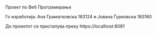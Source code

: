 Проект по Веб Програмирање

Го изработија: 
Ана Граматковска 183124 и
Јована Ѓурковска 183160

До проектот се пристапува преку https://localhost:8081
